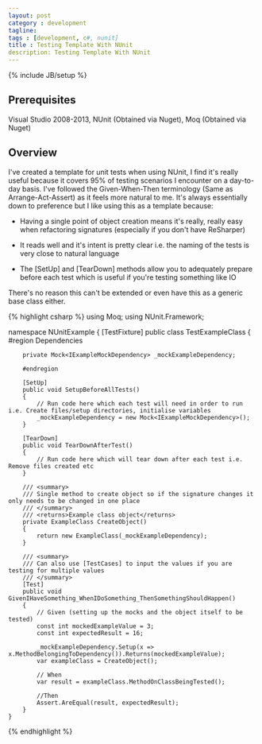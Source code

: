 ```yaml
---
layout: post
category : development
tagline: 
tags : [development, c#, nunit]
title : Testing Template With NUnit
description: Testing Template With NUnit
---
```

{% include JB/setup %}

## Prerequisites

Visual Studio 2008-2013, NUnit (Obtained via Nuget), Moq (Obtained via Nuget)

## Overview

I've created a template for unit tests when using NUnit, I find it's really useful because it covers 95% of testing scenarios I encounter on a day-to-day basis.  I've followed the Given-When-Then terminology (Same as Arrange-Act-Assert) as it feels more natural to me.  It's always essentially down to preference but I like using this as a template because:

- Having a single point of object creation means it's really, really easy when refactoring signatures (especially if you don't have ReSharper)

- It reads well and it's intent is pretty clear i.e. the naming of the tests is very close to natural language 

- The [SetUp] and [TearDown] methods allow you to adequately prepare before each test which is useful if you're testing something like IO

There's no reason this can't be extended or even have this as a generic base class either.

{% highlight csharp %}
using Moq;
using NUnit.Framework;

namespace NUnitExample
{
    [TestFixture]
    public class TestExampleClass
    {
        #region Dependencies

        private Mock<IExampleMockDependency> _mockExampleDependency;

        #endregion

        [SetUp]
        public void SetupBeforeAllTests()
        {
            // Run code here which each test will need in order to run i.e. Create files/setup directories, initialise variables
            _mockExampleDependency = new Mock<IExampleMockDependency>();
        }

        [TearDown]
        public void TearDownAfterTest()
        {
            // Run code here which will tear down after each test i.e. Remove files created etc
        }

        /// <summary>
        /// Single method to create object so if the signature changes it only needs to be changed in one place
        /// </summary>
        /// <returns>Example class object</returns>
        private ExampleClass CreateObject()
        {
            return new ExampleClass(_mockExampleDependency);
        }

        /// <summary>
        /// Can also use [TestCases] to input the values if you are testing for multiple values
        /// </summary>
        [Test]
        public void GivenIHaveSomething_WhenIDoSomething_ThenSomethingShouldHappen()
        {
            // Given (setting up the mocks and the object itself to be tested)
            const int mockedExampleValue = 3;
            const int expectedResult = 16;

            _mockExampleDependency.Setup(x => x.MethodBelongingToDependency()).Returns(mockedExampleValue);
            var exampleClass = CreateObject();
            
            // When
            var result = exampleClass.MethodOnClassBeingTested();

            //Then
            Assert.AreEqual(result, expectedResult);
        }
    }
{% endhighlight %}
